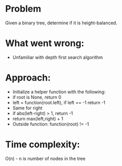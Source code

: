 # Problem
Given a binary tree, determine if it is height-balanced.

# What went wrong:
- Unfamiliar with depth first search algorithm

# Approach:
- Initialize a helper function with the following:
- if root is None, return 0
- left = function(root.left), if left == -1 return -1
- Same for right
- if abs(left-right) > 1, return -1
- return max(left,right) + 1
- Outside function: function(root) != -1

# Time complexity:
O(n) - n is number of nodes in the tree